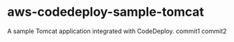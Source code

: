 # aws-codedeploy-sample-tomcat
A sample Tomcat application integrated with CodeDeploy. 
commit1
commit2
